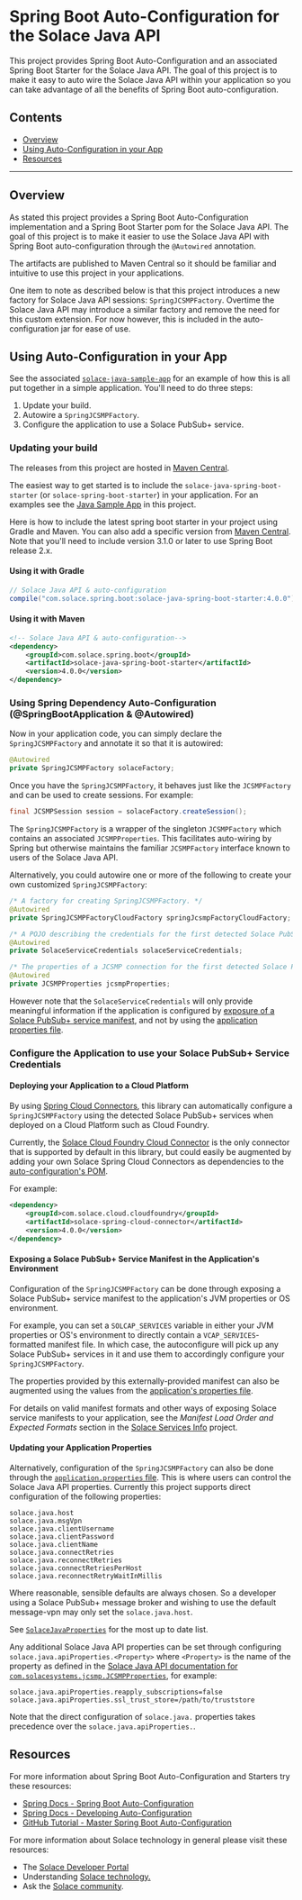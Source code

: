 # Spring Boot Auto-Configuration for the Solace Java API

This project provides Spring Boot Auto-Configuration and an associated Spring Boot Starter for the Solace Java API. The goal of this project is to make it easy to auto wire the Solace Java API within your application so you can take advantage of all the benefits of Spring Boot auto-configuration.

## Contents

* [Overview](#overview)
* [Using Auto-Configuration in your App](#using-auto-configuration-in-your-app)
* [Resources](#resources)

---

## Overview

As stated this project provides a Spring Boot Auto-Configuration implementation and a Spring Boot Starter pom for the Solace Java API. The goal of this project is to make it easier to use the Solace Java API with Spring Boot auto-configuration through the `@Autowired` annotation.

The artifacts are published to Maven Central so it should be familiar and intuitive to use this project in your applications.

One item to note as described below is that this project introduces a new factory for Solace Java API sessions: `SpringJCSMPFactory`. Overtime the Solace Java API may introduce a similar factory and remove the need for this custom extension. For now however, this is included in the auto-configuration jar for ease of use.

## Using Auto-Configuration in your App

See the associated [`solace-java-sample-app`](../../solace-spring-boot-samples/solace-java-sample-app) for an example of how this is all put together in a simple application. You'll need to do three steps:

1. Update your build.
2. Autowire a `SpringJCSMPFactory`.
3. Configure the application to use a Solace PubSub+ service.

### Updating your build

The releases from this project are hosted in [Maven Central](//mvnrepository.com/artifact/com.solace.spring.boot/solace-java-spring-boot-starter).

The easiest way to get started is to include the `solace-java-spring-boot-starter` (or `solace-spring-boot-starter`) in your application. For an examples see the [Java Sample App](../../solace-spring-boot-samples/solace-java-sample-app) in this project.

Here is how to include the latest spring boot starter in your project using Gradle and Maven. You can also add a specific version from [Maven Central](//mvnrepository.com/artifact/com.solace.spring.boot/solace-java-spring-boot-starter ).
Note that you'll need to include version 3.1.0 or later to use Spring Boot release 2.x.

#### Using it with Gradle

```groovy
// Solace Java API & auto-configuration
compile("com.solace.spring.boot:solace-java-spring-boot-starter:4.0.0")
```

#### Using it with Maven

```xml
<!-- Solace Java API & auto-configuration-->
<dependency>
	<groupId>com.solace.spring.boot</groupId>
	<artifactId>solace-java-spring-boot-starter</artifactId>
	<version>4.0.0</version>
</dependency>
```

### Using Spring Dependency Auto-Configuration (@SpringBootApplication & @Autowired)

Now in your application code, you can simply declare the `SpringJCSMPFactory` and annotate it so that it is autowired:

```java
@Autowired
private SpringJCSMPFactory solaceFactory;
```

Once you have the `SpringJCSMPFactory`, it behaves just like the `JCSMPFactory` and can be used to create sessions. For example:

```java
final JCSMPSession session = solaceFactory.createSession();
```

The `SpringJCSMPFactory` is a wrapper of the singleton `JCSMPFactory` which contains an associated `JCSMPProperties`. This facilitates auto-wiring by Spring but otherwise maintains the familiar `JCSMPFactory` interface known to users of the Solace Java API.

Alternatively, you could autowire one or more of the following to create your own customized `SpringJCSMPFactory`:

```java
/* A factory for creating SpringJCSMPFactory. */
@Autowired
private SpringJCSMPFactoryCloudFactory springJcsmpFactoryCloudFactory;

/* A POJO describing the credentials for the first detected Solace PubSub+ service */
@Autowired
private SolaceServiceCredentials solaceServiceCredentials;

/* The properties of a JCSMP connection for the first detected Solace PubSub+ service */
@Autowired
private JCSMPProperties jcsmpProperties;
```

However note that the `SolaceServiceCredentials` will only provide meaningful information if the application is configured by [exposure of a Solace PubSub+ service manifest](#exposing-a-solace-pubsub-service-manifest-in-the-applications-environment), and not by using the [application properties file](#updating-your-application-properties).

### Configure the Application to use your Solace PubSub+ Service Credentials

#### Deploying your Application to a Cloud Platform

By using [Spring Cloud Connectors](//cloud.spring.io/spring-cloud-connectors/), this library can automatically configure a `SpringJCSMPFactory` using the detected Solace PubSub+ services when deployed on a Cloud Platform such as Cloud Foundry.

Currently, the [Solace Cloud Foundry Cloud Connector](//github.com/SolaceProducts/solace-spring-cloud/tree/master/solace-spring-cloud-connector) is the only connector that is supported by default in this library, but could easily be augmented by adding your own Solace Spring Cloud Connectors as dependencies to the [auto-configuration's POM](../../solace-spring-boot-autoconfigure/solace-java-spring-boot-autoconfigure/pom.xml).

For example:

```xml
<dependency>
	<groupId>com.solace.cloud.cloudfoundry</groupId>
	<artifactId>solace-spring-cloud-connector</artifactId>
	<version>4.0.0</version>
</dependency>
```

#### Exposing a Solace PubSub+ Service Manifest in the Application's Environment

Configuration of the `SpringJCSMPFactory` can be done through exposing a Solace PubSub+ service manifest to the application's JVM properties or OS environment.

For example, you can set a `SOLCAP_SERVICES` variable in either your JVM properties or OS's environment to directly contain a `VCAP_SERVICES`-formatted manifest file. In which case, the autoconfigure will pick up any Solace PubSub+ services in it and use them to accordingly configure your `SpringJCSMPFactory`.

The properties provided by this externally-provided manifest can also be augmented using the values from the [application's properties file](#updating-your-application-properties).

For details on valid manifest formats and other ways of exposing Solace service manifests to your application, see the _Manifest Load Order and Expected Formats_ section in the [Solace Services Info](//github.com/SolaceProducts/solace-services-info#manifest-load-order-and-expected-formats) project.

#### Updating your Application Properties

Alternatively, configuration of the `SpringJCSMPFactory` can also be done through the [`application.properties` file](../../solace-spring-boot-samples/solace-java-sample-app/src/main/resources/application.properties). This is where users can control the Solace Java API properties. Currently this project supports direct configuration of the following properties:

```
solace.java.host
solace.java.msgVpn
solace.java.clientUsername
solace.java.clientPassword
solace.java.clientName
solace.java.connectRetries
solace.java.reconnectRetries
solace.java.connectRetriesPerHost
solace.java.reconnectRetryWaitInMillis
```

Where reasonable, sensible defaults are always chosen. So a developer using a Solace PubSub+ message broker and wishing to use the default message-vpn may only set the `solace.java.host`.

See [`SolaceJavaProperties`](../../solace-spring-boot-autoconfigure/solace-java-spring-boot-autoconfigure/src/main/java/com/solace/spring/boot/autoconfigure/SolaceJavaProperties.java) for the most up to date list.

Any additional Solace Java API properties can be set through configuring `solace.java.apiProperties.<Property>` where `<Property>` is the name of the property as defined in the [Solace Java API documentation for `com.solacesystems.jcsmp.JCSMPProperties`](//docs.solace.com/API-Developer-Online-Ref-Documentation/java/constant-values.html#com.solacesystems.jcsmp.JCSMPProperties.ACK_EVENT_MODE), for example:

```
solace.java.apiProperties.reapply_subscriptions=false
solace.java.apiProperties.ssl_trust_store=/path/to/truststore
```

Note that the direct configuration of `solace.java.` properties takes precedence over the `solace.java.apiProperties.`.

## Resources

For more information about Spring Boot Auto-Configuration and Starters try these resources:

- [Spring Docs - Spring Boot Auto-Configuration](//docs.spring.io/autorepo/docs/spring-boot/current/reference/htmlsingle/#using-boot-auto-configuration)
- [Spring Docs - Developing Auto-Configuration](//docs.spring.io/autorepo/docs/spring-boot/current/reference/htmlsingle/#boot-features-developing-auto-configuration)
- [GitHub Tutorial - Master Spring Boot Auto-Configuration](//github.com/snicoll-demos/spring-boot-master-auto-configuration)

For more information about Solace technology in general please visit these resources:

- The [Solace Developer Portal](//dev.solace.com)
- Understanding [Solace technology.](//dev.solace.com/tech/)
- Ask the [Solace community](//dev.solace.com/community/).
